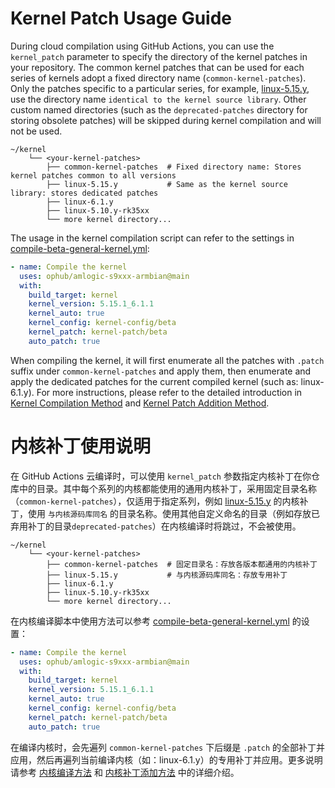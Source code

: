 # Kernel Patch Usage Guide

During cloud compilation using GitHub Actions, you can use the `kernel_patch` parameter to specify the directory of the kernel patches in your repository. The common kernel patches that can be used for each series of kernels adopt a fixed directory name (`common-kernel-patches`). Only the patches specific to a particular series, for example, [linux-5.15.y](https://github.com/unifreq/linux-5.15.y), use the directory name `identical to the kernel source library`. Other custom named directories (such as the `deprecated-patches` directory for storing obsolete patches) will be skipped during kernel compilation and will not be used.

```shell
~/kernel
    └── <your-kernel-patches>
        ├── common-kernel-patches  # Fixed directory name: Stores kernel patches common to all versions
        ├── linux-5.15.y           # Same as the kernel source library: stores dedicated patches
        ├── linux-6.1.y
        ├── linux-5.10.y-rk35xx
        └── more kernel directory...
```

The usage in the kernel compilation script can refer to the settings in [compile-beta-general-kernel.yml](../.github/workflows/compile-beta-general-kernel.yml):

```yaml
- name: Compile the kernel
  uses: ophub/amlogic-s9xxx-armbian@main
  with:
    build_target: kernel
    kernel_version: 5.15.1_6.1.1
    kernel_auto: true
    kernel_config: kernel-config/beta
    kernel_patch: kernel-patch/beta
    auto_patch: true
```

When compiling the kernel, it will first enumerate all the patches with `.patch` suffix under `common-kernel-patches` and apply them, then enumerate and apply the dedicated patches for the current compiled kernel (such as: linux-6.1.y). For more instructions, please refer to the detailed introduction in [Kernel Compilation Method](https://github.com/ophub/amlogic-s9xxx-armbian/tree/main/compile-kernel) and [Kernel Patch Addition Method](https://github.com/ophub/amlogic-s9xxx-armbian/tree/main/build-armbian/documents/README.md#9-compiling-armbian-kernel).

# 内核补丁使用说明

在 GitHub Actions 云编译时，可以使用 `kernel_patch` 参数指定内核补丁在你仓库中的目录。其中每个系列的内核都能使用的通用内核补丁，采用固定目录名称（`common-kernel-patches`），仅适用于指定系列，例如 [linux-5.15.y](https://github.com/unifreq/linux-5.15.y) 的内核补丁，使用 `与内核源码库同名` 的目录名称。使用其他自定义命名的目录（例如存放已弃用补丁的目录`deprecated-patches`）在内核编译时将跳过，不会被使用。

```shell
~/kernel
    └── <your-kernel-patches>
        ├── common-kernel-patches  # 固定目录名：存放各版本都通用的内核补丁
        ├── linux-5.15.y           # 与内核源码库同名：存放专用补丁
        ├── linux-6.1.y
        ├── linux-5.10.y-rk35xx
        └── more kernel directory...
```

在内核编译脚本中使用方法可以参考 [compile-beta-general-kernel.yml](../.github/workflows/compile-beta-general-kernel.yml) 的设置：

```yaml
- name: Compile the kernel
  uses: ophub/amlogic-s9xxx-armbian@main
  with:
    build_target: kernel
    kernel_version: 5.15.1_6.1.1
    kernel_auto: true
    kernel_config: kernel-config/beta
    kernel_patch: kernel-patch/beta
    auto_patch: true
```

在编译内核时，会先遍列 `common-kernel-patches` 下后缀是 `.patch` 的全部补丁并应用，然后再遍列当前编译内核（如：linux-6.1.y）的专用补丁并应用。更多说明请参考 [内核编译方法](https://github.com/ophub/amlogic-s9xxx-armbian/tree/main/compile-kernel) 和 [内核补丁添加方法](https://github.com/ophub/amlogic-s9xxx-armbian/tree/main/build-armbian/documents/README.cn.md#9-编译-armbian-内核) 中的详细介绍。
